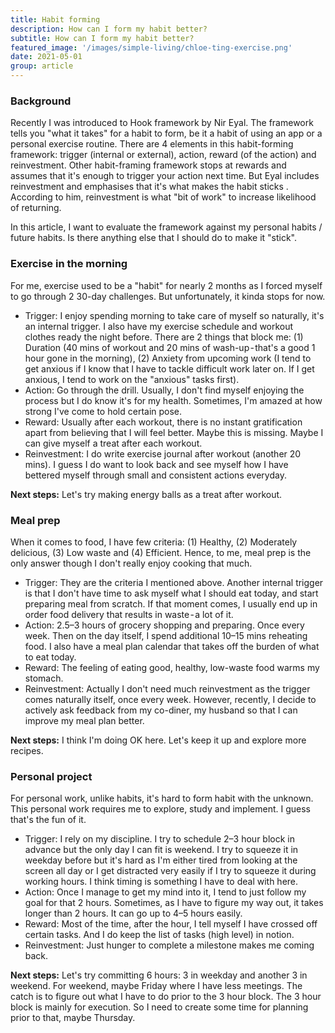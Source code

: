 ```yaml
---
title: Habit forming
description: How can I form my habit better?
subtitle: How can I form my habit better?
featured_image: '/images/simple-living/chloe-ting-exercise.png'
date: 2021-05-01
group: article
---
```


### Background

Recently I was introduced to Hook framework by Nir Eyal. The framework tells you "what it takes" for a habit to form, be it a habit of using an app or a personal exercise routine. There are 4 elements in this habit-forming framework: trigger (internal or external), action, reward (of the action) and reinvestment. Other habit-framing framework stops at rewards and assumes that it's enough to trigger your action next time. But Eyal includes reinvestment and emphasises that it's what makes the habit sticks . According to him, reinvestment is what "bit of work" to increase likelihood of returning.

In this article, I want to evaluate the framework against my personal habits / future habits. Is there anything else that I should do to make it "stick".

### Exercise in the morning

For me, exercise used to be a "habit" for nearly 2 months as I forced myself to go through 2 30-day  challenges. But unfortunately, it kinda stops for now.

* Trigger: I enjoy spending morning to take care of myself so naturally, it's an internal trigger. I also have my exercise schedule and workout clothes ready the night before. There are 2 things that block me: (1) Duration (40 mins of workout and 20 mins of wash-up - that's a good 1 hour gone in the morning), (2) Anxiety from upcoming work (I tend to get anxious if I know that I have to tackle difficult work later on. If I get anxious, I tend to work on the "anxious" tasks first).
* Action: Go through the drill. Usually, I don't find myself enjoying the process but I do know it's for my health. Sometimes, I'm amazed at how strong I've come to hold certain pose.
* Reward: Usually after each workout, there is no instant gratification apart from believing that I will feel better. Maybe this is missing. Maybe I can give myself a treat after each workout.
* Reinvestment: I do write exercise journal after workout (another 20 mins). I guess I do want to look back and see myself how I have bettered myself through small and consistent actions everyday.

**Next steps:** Let's try making energy balls as a treat after workout.

### Meal prep

When it comes to food, I have few criteria: (1) Healthy, (2) Moderately delicious, (3) Low waste and (4) Efficient. Hence, to me, meal prep is the only answer though I don't really enjoy cooking that much.

* Trigger: They are the criteria I mentioned above. Another internal trigger is that I don't have time to ask myself what I should eat today, and start preparing meal from scratch. If that moment comes, I  usually end up in order food delivery that results in waste - a lot of it.
* Action: 2.5–3 hours of grocery shopping and preparing. Once every week. Then on the day itself, I spend additional 10–15 mins reheating food. I also have a meal plan calendar that takes off the burden of what to eat today.
* Reward: The feeling of eating good, healthy, low-waste food warms my stomach.
* Reinvestment: Actually I don't need much reinvestment as the trigger comes naturally itself, once every week. However, recently, I decide to actively ask feedback from my co-diner, my husband so that I can improve my meal plan better.

**Next steps:** I think I'm doing OK here. Let's keep it up and explore more recipes.

### Personal project

For personal work, unlike habits, it's hard to form habit with the unknown. This personal work requires me to explore, study and implement. I guess that's the fun of it.

* Trigger: I rely on my discipline. I try to schedule 2–3 hour block in advance but the only day I can fit is weekend. I try to squeeze it in weekday before but it's hard as I'm either tired from looking at the screen all day or I get distracted very easily if I try to squeeze it during working hours. I think timing is something I have to deal with here.
* Action: Once I manage to get my mind into it, I tend to just follow my goal for that 2 hours. Sometimes, as I have to figure my way out, it takes longer than 2 hours. It can go up to 4–5 hours easily.
* Reward: Most of the time, after the hour, I tell myself I have crossed off certain tasks. And I do keep the list of tasks (high level) in notion.
* Reinvestment: Just hunger to complete a milestone makes me coming back.

**Next steps:** Let's try committing 6 hours: 3 in weekday and another 3 in weekend. For weekend, maybe Friday where I have less meetings. The catch is to figure out what I have to do prior to the 3 hour block. The 3 hour block is mainly for execution. So I need to create some time for planning prior to that, maybe Thursday.
